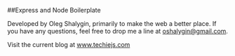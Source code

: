 ##Express and Node Boilerplate

Developed by Oleg Shalygin, primarily to make the web a better place.
If you have any questions, feel free to drop me a line at oshalygin@gmail.com.

Visit the current blog at www.techiejs.com
